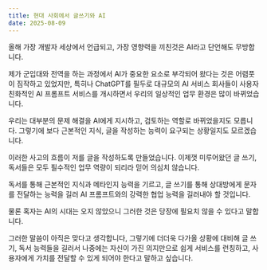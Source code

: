 ```yaml
---
title: 현대 사회에서 글쓰기와 AI
date: 2025-08-09
---
```


올해 가장 개발자 세상에서 언급되고, 가장 영향력을 끼친것은 AI라고 단언해도 무방합니다.


제가 군입대와 전역을 하는 과정에서 AI가 중요한 요소로 부각되어 왔다는 것은 어렴풋이 짐작하고 있었지만,
특히나 ChatGPT를 필두로 대규모의 AI 서비스 회사들이 사용자 친화적인 AI 프롬프트 서비스를 개시하면서 우리의 일상적인 업무 환경은 많이 바뀌었습니다.


우리는 대부분의 문제 해결을 AI에게 지시하고, 검토하는 역할로 바뀌었을지도 모릅니다.
그렇기에 보다 근본적인 지식, 글을 작성하는 능력이 요구되는 상황일지도 모르겠습니다.


이러한 사고의 흐름이 저를 글을 작성하도록 만들었습니다. 이제껏 미루어왔던 글 쓰기, 독서들은 모두 필수적인 업무 역량이 되리라 믿어 의심치 않습니다.


독서를 통해 근본적인 지식과 메타인지 능력을 기르고, 글 쓰기를 통해 상대방에게 문자를 전달하는 능력을 길러 AI 프롬프트와의 강력한 협업 능력을 길러내야 할 것입니다.


물론 혹자는 AI의 시대는 오지 않았으니 그러한 것은 당장에 필요치 않을 수 있다고 말합니다.


그러한 말씀이 아직은 맞다고 생각합니다, 그렇기에 더더욱 다가올 상황에 대비해 글 쓰기, 독서 능력들을 길러서 나중에는 자신이 가진 의지만으로 쉽게 서비스를 런칭하고, 사용자에게 가치를 전달할 수 있게 되어야 한다고 말하고 싶습니다.
